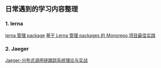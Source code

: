 ## 日常遇到的学习内容整理

### 1. lerna

[lerna 管理 package](https://juejin.cn/post/6844903885312622606#heading-0)
[基于 Lerna 管理 packages 的 Monorepo 项目最佳实践](https://my.oschina.net/vivotech/blog/3089030)

### 2. Jaeger

[Jaeger-分布式调用链跟踪系统理论与实战](https://cloud.tencent.com/developer/article/1160850)
